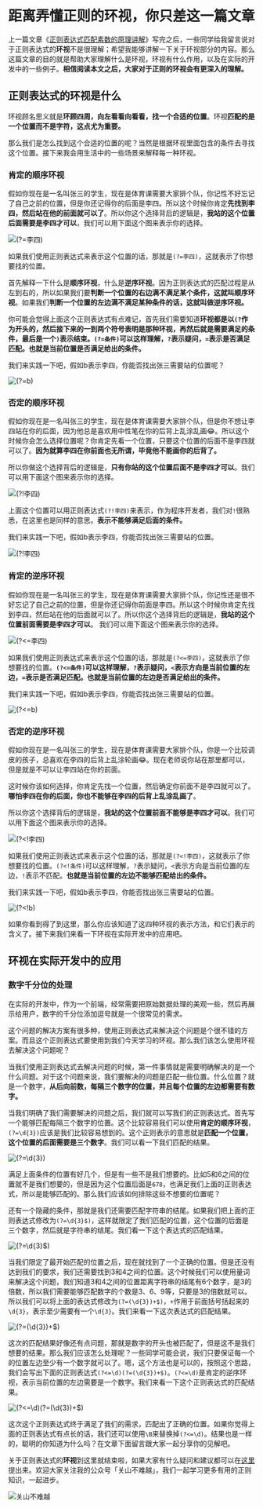 # 距离弄懂正则的环视，你只差这一篇文章

上一篇文章《[正则表达式匹配素数的原理讲解](https://github.com/dreamapplehappy/blog/tree/master/2020/06/25)》写完之后，一些同学给我留言说对于正则表达式的**环视**不是很理解；希望我能够讲解一下关于环视部分的内容。那么这篇文章的目的就是帮助大家理解什么是环视，环视有什么作用，以及在实际的开发中的一些例子。**相信阅读本文之后，大家对于正则的环视会有更深入的理解。**

## 正则表达式的环视是什么
环视顾名思义就是**环顾四周，向左看看向看看，找一个合适的位置**。环视**匹配的是一个位置而不是字符，这点尤为重要。**

那么我们是怎么找到这个合适的位置的呢？当然是根据环视里面包含的条件去寻找这个位置。接下来我会用生活中的一些场景来解释每一种环视。

### 肯定的顺序环视
假如你现在是一名叫张三的学生，现在是体育课需要大家排个队，你记性不好忘记了自己之前的位置，但是你还记得你的后面是李四。所以这个时候你肯定**先找到李四，然后站在他的前面就可以了**。所以你这个选择背后的逻辑是，**我站的这个位置后面需要是李四才可以**，我们可以用下面这个图来表示你的选择。

![(?=李四)](./images/1-1.png)

如果我们使用正则表达式来表示这个位置的话，那就是`(?=李四)`，这就表示了你想要找的位置。

首先解释一下什么是**顺序环视**，什么是**逆序环视**。因为正则表达式的匹配过程是从左到右的，所以如果我们要**判断一个位置的右边满不满足某个条件，这就叫顺序环视**。如果我们**判断一个位置的左边满不满足某种条件的话，这就叫做逆序环视。**

你可能会觉得上面这个正则表达式有点难记，首先我们需要知道**环视都是以`(?`作为开头的，然后接下来的一到两个符号表明是那种环视，再然后就是需要满足的条件，最后是一个`)`表示结束。`(?=条件)`可以这样理解，`?`表示疑问，`=`表示是否满足匹配。也就是当前位置是否满足给出的条件。**

我们来实践一下吧，假如b表示李四，你能否找出张三需要站的位置呢？


![(?=b)](./images/1-2.png)

### 否定的顺序环视
假如你现在是一名叫张三的学生，现在是体育课需要大家排个队，但是你不想让李四站在你的后面，因为他总是喜欢用中性笔在你的后背上乱涂乱画😂。所以这个时候你会怎么选择位置呢？你肯定先看一个位置，只要这个位置的后面不是李四就可以了。**因为就算李四在你前面也无所谓，毕竟他不能画你的后背了。**

所以你做这个选择背后的逻辑是，**只有你站的这个位置后面不是李四才可以**。我们可以用下面这个图来表示你的选择。

![(?!李四)](./images/2-1.png)

上面这个位置可以用正则表达式`(?!李四)`来表示，作为程序开发者，我们对`!`很熟悉，在这里也是同样的意思。**表示不能够满足后面的条件。**

我们来实践一下吧，假如b表示李四，你能否找出张三需要站的位置。

![(?!李四)](./images/2-2.png)


### 肯定的逆序环视
假如你现在是一名叫张三的学生，现在是体育课需要大家排个队，你记性还是很不好忘记了自己之前的位置，但是你还记得你前面是李四。所以这个时候你肯定先找到李四，然后站在他的后面就可以了。所以你这个选择背后的逻辑是，**我站的这个位置前面需要是李四才可以**。
我们可以用下面这个图来表示你的选择。

![(?<=李四)](./images/3-1.png)

如果我们使用正则表达式来表示这个位置的话，那就是`(?<=李四)`，这就表示了你想要找的位置。**`(?<=条件)`可以这样理解，`?`表示疑问，`<`表示方向是当前位置的左边，`=`表示是否满足匹配。也就是当前位置的左边是否满足给出的条件。**

我们来实践一下吧，假如b表示李四，你能否找出张三需要站的位置。

![(?<=b)](./images/3-2.png)

### 否定的逆序环视
假如你现在是一名叫张三的学生，现在是体育课需要大家排个队，你是一个比较调皮的孩子，总喜欢在李四的后背上乱涂轮画😂。现在老师说你站在那里都可以，但是就是不可以让李四站在你的前面。

这时候你该如何选择，你肯定先找一个位置，然后确定你前面不是李四就可以了。**哪怕李四在你的后面，你也不能够在李四的后背上乱涂乱画了**。

所以你这个选择背后的逻辑是，**我站的这个位置前面不能够是李四才可以**。我们可以用下面这个图来表示你的选择。

![(?<!李四)](./images/4-1.png)

如果我们使用正则表达式来表示这个位置的话，那就是`(?<!李四)`，这就表示了你想要找的位置。`(?<!条件)`可以这样理解，`?`表示疑问，`<`表示方向是当前位置的左边，`!`表示不匹配。**也就是当前位置的左边不能够匹配给出的条件。**

我们来实践一下吧，假如b表示李四，你能否找出张三需要站的位置。

![(?<!b)](./images/4-2.png)

如果你看到得了到这里，那么你应该知道了这四种环视的表示方法，和它们表示的含义了。接下来我们来看一下环视在实际开发中的应用吧。


## 环视在实际开发中的应用

### 数字千分位的处理

在实际的开发中，作为一个前端，经常需要把原始数据处理的美观一些，然后再展示给用户，数字的千分位添加逗号就是一个很常见的需求。

这个问题的解决方案有很多种，使用正则表达式来解决这个问题是个很不错的方案。而且这个正则表达式要使用到我们今天学习的环视。那么我们该怎么使用环视去解决这个问题呢？

当我们使用正则表达式去解决问题的时候，第一件事情就是需要明确解决的是一个什么问题。对于这个问题来说，我们要解决的问题是匹配一些位置。什么位置？就是一个数字，**从后向前数，每隔三个数字的位置，并且每个位置的左边都需要有数字。**

当我们明确了我们需要解决的问题之后，我们就可以写我们的正则表达式。首先写一个能够匹配每隔三个数字的位置。这个比较容易我们可以使用**肯定的顺序环视**，`(?=\d{3})`应该是我们比较容易想到的。这个正则表示的意思就是**匹配一个位置，这个位置的后面需要是三个数字**。我们可以看一下我们匹配的结果。

![(?=\d{3})](./images/5.jpeg)

满足上面条件的位置有好几个，但是有一些不是我们想要的。比如5和6之间的位置就不是我们想要的，但是因为这个位置后面是`678`，也满足我们上面的正则表达式，所以是能够匹配的。那么我们应该如何排除这些不想要的位置呢？

还有一个隐藏的条件，那就是我们还需要匹配字符串的结尾。如果我们把上面的正则表达式修改为`(?=\d{3}$)`，这样就限定了我们匹配的位置，这个位置的后面是三个数字，然后就是字符串的结尾。我们看一下这个表达式的匹配结果。

![(?=\d{3}$)](./images/6.jpeg)

当我们限定了最开始匹配的位置之后，现在就找到了一个正确的位置。但是还没有达到我们的要求，我们还需要找到3和4之间的位置。这个时候我们可以使用量词来解决这个问题，我们知道3和4之间的位置距离字符串的结尾有6个数字，是3的倍数，所以我们需要能够匹配数字的个数是3、6、9等，只要是3的倍数就可以。所以我们可以将上面的表达式修改为`(?=(\d{3})+$)`，`+`作用于前面括号括起来的`\d{3}`，表示至少需要有一个`\d{3}`。我们来看一下这次表达式的匹配结果。

![(?=(\d{3})+$)](./images/7.jpeg)

这次的匹配结果好像还有点问题，那就是数字的开头也被匹配了，但是这不是我们想要的结果。那么我们应该怎么处理呢？一些同学可能会说，我们只要保证每一个的位置左边至少有一个数字就可以了。嗯，这个方法也是可以的，按照这个思路，我们会写出下面的正则表达式`(?<=\d)(?=(\d{3})+$)`。`(?<=\d)`是肯定的逆序环视，表示当前位置的左边需要是一个数字。我们来看一下这个正则表达式的匹配结果。

![(?<=\d)(?=(\d{3})+$)](./images/8.jpeg)

这次这个正则表达式终于满足了我们的需求，匹配出了正确的位置。如果你觉得上面的正则表达式有点长的话，我们还可以使用`\B`来替换掉`(?<=\d)`。结果也是一样的，聪明的你知道为什么吗？在文章下面留言跟大家一起分享你的见解吧。

关于正则表达式的**环视**到这里就结束啦，如果大家有什么疑问和建议都可以在[这里](https://github.com/dreamapplehappy/blog/issues/8)提出来。欢迎大家关注我的公众号「关山不难越」，我们一起学习更多有用的正则知识，一起进步。

![关山不难越](../../../resource/images/official-account.png)
